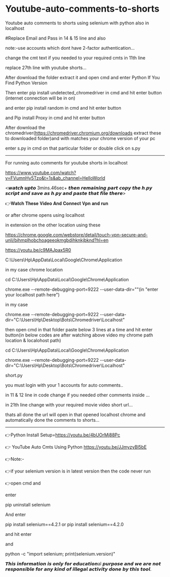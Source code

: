 # Youtube-auto-comments-to-shorts
Youtube auto comments to shorts using selenium with python also in localhost

#Replace Email and Pass in 14 & 15 line and also

note:-use accounts which dont have 2-factor authentication...

change the cmt text if you needed to your required cmts in 11th line

replace 27th line with youtube shorts...

After download the folder extract it and open cmd and enter Python If You Find Python Version

Then enter pip install undetected_chromedriver in cmd and hit enter button (internet connection will be in on)

and enter pip install random in cmd and hit enter button

and Pip install Proxy in cmd and hit enter button

After download the chromedriver(https://chromedriver.chromium.org/downloads extract these to downloaded folder)and with matches your chrome version of your pc

enter s.py in cmd on that particular folder or double click on s.py


_______________________________________________________________________________________________________________________________________________________________________
For running auto comments for youtube shorts in localhost

https://www.youtube.com/watch?v=FVumnHy5Tzo&t=1s&ab_channel=HelloWorld

<𝙬𝙖𝙩𝙘𝙝 𝙪𝙥𝙩𝙤 3mins.46sec+ 𝙩𝙝𝙚𝙣 𝙧𝙚𝙢𝙖𝙞𝙣𝙞𝙣𝙜 𝙥𝙖𝙧𝙩 𝙘𝙤𝙥𝙮 𝙩𝙝𝙚 𝙝.𝙥𝙮 𝙨𝙘𝙧𝙞𝙥𝙩 𝙖𝙣𝙙 𝙨𝙖𝙫𝙚 𝙖𝙨 𝙝.𝙥𝙮 𝙖𝙣𝙙 𝙥𝙖𝙨𝙩𝙚 𝙩𝙝𝙖𝙩 𝙛𝙞𝙡𝙚 𝙩𝙝𝙚𝙧𝙚>

👉𝐖𝐚𝐭𝐜𝐡 𝐓𝐡𝐞𝐬𝐞 𝐕𝐢𝐝𝐞𝐨 𝐀𝐧𝐝 𝐂𝐨𝐧𝐧𝐞𝐜𝐭 𝐕𝐩𝐧 𝐚𝐧𝐝 𝐫𝐮𝐧

or after chrome opens using localhost

in extension on the other location using these

https://chrome.google.com/webstore/detail/touch-vpn-secure-and-unli/bihmplhobchoageeokmgbdihknkjbknd?hl=en

https://youtu.be/c9MAJpax5R0

C:\Users\Hp\AppData\Local\Google\Chrome\Application

in my case chrome location

cd C:\Users\Hp\AppData\Local\Google\Chrome\Application

chrome.exe --remote-debugging-port=9222 --user-data-dir=""(in "enter your localhost path here")

in my case

chrome.exe --remote-debugging-port=9222 --user-data-dir="C:\Users\Hp\Desktop\Bots\Chromedriver\Localhost"

then open cmd in that folder paste below 3 lines at a time and hit enter button(in below codes are after watching above video my chrome path location & localohost path)

cd C:\Users\Hp\AppData\Local\Google\Chrome\Application

chrome.exe --remote-debugging-port=9222 --user-data-dir="C:\Users\Hp\Desktop\Bots\Chromedriver\Localhost"

short.py

you must login with your 1 accounts for auto comments..

in 11 & 12 line in code change if you needed other comments inside ...

in 21th line change with your required movie video short url...

thats all done the url will open in that opened localhost chrome and automatically done the comments to shorts...

_______________________________________________________________________________________________________________________________________________________________________


👉Python Install Setup=https://youtu.be/4bUOrMj88Pc

👉 YouTube Auto Cmts Using Python https://youtu.be/JJmyzyBl5bE

👉Note:-

👉if your selenium version is in latest version then the code never run

👉open cmd and

enter

pip uninstall selenium

And enter

pip install selenium==4.2.1 or pip install selenium==4.2.0

and hit enter

and

python -c "import selenium; print(selenium.version)"

𝙏𝙝𝙞𝙨 𝙞𝙣𝙛𝙤𝙧𝙢𝙖𝙩𝙞𝙤𝙣 𝙞𝙨 𝙤𝙣𝙡𝙮 𝙛𝙤𝙧 𝙚𝙙𝙪𝙘𝙖𝙩𝙞𝙤𝙣al 𝙥𝙪𝙧𝙥𝙤𝙨𝙚 𝙖𝙣𝙙 𝙬𝙚 𝙖𝙧𝙚 𝙣𝙤𝙩 𝙧𝙚𝙨𝙥𝙤𝙣𝙨𝙞𝙗𝙡𝙚 𝙛𝙤𝙧 𝙖𝙣𝙮 𝙠𝙞𝙣𝙙 𝙤𝙛 𝙞𝙡𝙡𝙚𝙜𝙖𝙡 𝙖𝙘𝙩𝙞𝙫𝙞𝙩𝙮 𝙙𝙤𝙣𝙚 𝙗𝙮 𝙩𝙝𝙞𝙨 𝙩𝙤𝙤𝙡.
